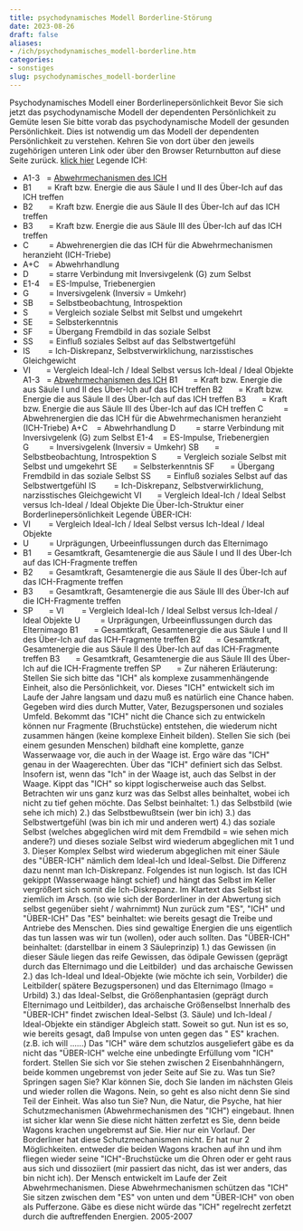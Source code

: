 ```yaml
---
title: psychodynamisches Modell Borderline-Störung
date: 2023-08-26
draft: false
aliases:
- /ich/psychodynamisches_modell-borderline.htm
categories:
- sonstiges
slug: psychodynamisches_modell-borderline
---
```

Psychodynamisches Modell
einer
Borderlinepersönlichkeit
Bevor Sie
sich jetzt das psychodynamische Modell der dependenten Persönlichkeit zu
Gemüte lesen Sie bitte vorab das psychodynamische Modell der gesunden
Persönlichkeit. Dies ist notwendig um das Modell der dependenten
Persönlichkeit zu verstehen.
Kehren
Sie von dort über den jeweils zugehörigen unteren Link oder über den Browser
Returnbutton auf diese Seite zurück.
[klick
hier](https://borderliner.ch/ich/psychodynamisches_modell-normal.htm)
[](https://borderliner.ch)
Legende ICH:
- A1-3   = [Abwehrmechanismen des ICH](https://borderliner.ch/ich/psychodynamisches_modell-normal.htm#ich-abwehr)
- B1       = Kraft bzw. Energie
    die aus Säule I und II des Über-Ich auf das ICH treffen
- B2       = Kraft bzw. Energie
    die aus Säule II des Über-Ich auf das ICH treffen
- B3       = Kraft bzw. Energie
    die aus Säule III des Über-Ich auf das ICH treffen
- C         =
    Abwehrenergien die das ICH für die Abwehrmechanismen heranzieht (ICH-Triebe)
- A+C    = Abwehrhandlung
- D         = starre
    Verbindung mit Inversivgelenk (G) zum Selbst
- E1-4    = ES-Impulse, Triebenergien
- G         = Inversivgelenk (Inversiv = Umkehr)
- SB       = Selbstbeobachtung,
    Introspektion
- S         =
    Vergleich soziale Selbst mit Selbst und umgekehrt
- SE       = Selbsterkenntnis
- SF       = Übergang Fremdbild
    in das soziale Selbst
- SS       = Einfluß soziales
    Selbst auf das Selbstwertgefühl
- IS        = Ich-Diskrepanz,
    Selbstverwirklichung, narzisstisches Gleichgewicht
- VI       = Vergleich Ideal-Ich
    / Ideal Selbst versus Ich-Ideal / Ideal Objekte
A1-3   = [Abwehrmechanismen des ICH](https://borderliner.ch/ich/psychodynamisches_modell-normal.htm#ich-abwehr)
B1       = Kraft bzw. Energie
    die aus Säule I und II des Über-Ich auf das ICH treffen
B2       = Kraft bzw. Energie
    die aus Säule II des Über-Ich auf das ICH treffen
B3       = Kraft bzw. Energie
    die aus Säule III des Über-Ich auf das ICH treffen
C         =
    Abwehrenergien die das ICH für die Abwehrmechanismen heranzieht (ICH-Triebe)
A+C    = Abwehrhandlung
D         = starre
    Verbindung mit Inversivgelenk (G) zum Selbst
E1-4    = ES-Impulse, Triebenergien
G         = Inversivgelenk (Inversiv = Umkehr)
SB       = Selbstbeobachtung,
    Introspektion
S         =
    Vergleich soziale Selbst mit Selbst und umgekehrt
SE       = Selbsterkenntnis
SF       = Übergang Fremdbild
    in das soziale Selbst
SS       = Einfluß soziales
    Selbst auf das Selbstwertgefühl
IS        = Ich-Diskrepanz,
    Selbstverwirklichung, narzisstisches Gleichgewicht
VI       = Vergleich Ideal-Ich
    / Ideal Selbst versus Ich-Ideal / Ideal Objekte
Die Über-Ich-Struktur einer
Borderlinepersönlichkeit
[](https://borderliner.ch)
Legende ÜBER-ICH:
- VI        = Vergleich
    Ideal-Ich / Ideal Selbst versus Ich-Ideal / Ideal Objekte
- U         =
    Urprägungen, Urbeeinflussungen durch das Elternimago
- B1       = Gesamtkraft,
    Gesamtenergie die aus Säule I und II des Über-Ich auf das ICH-Fragmente
    treffen
- B2       = Gesamtkraft,
    Gesamtenergie die aus Säule II des Über-Ich auf das ICH-Fragmente treffen
- B3       = Gesamtkraft,
    Gesamtenergie die aus Säule III des Über-Ich auf die ICH-Fragmente treffen
- SP       =
VI        = Vergleich
    Ideal-Ich / Ideal Selbst versus Ich-Ideal / Ideal Objekte
U         =
    Urprägungen, Urbeeinflussungen durch das Elternimago
B1       = Gesamtkraft,
    Gesamtenergie die aus Säule I und II des Über-Ich auf das ICH-Fragmente
    treffen
B2       = Gesamtkraft,
    Gesamtenergie die aus Säule II des Über-Ich auf das ICH-Fragmente treffen
B3       = Gesamtkraft,
    Gesamtenergie die aus Säule III des Über-Ich auf die ICH-Fragmente treffen
SP       =
Zur näheren Erläuterung:
Stellen Sie sich bitte das "ICH" als
komplexe zusammenhängende Einheit, also die Persönlichkeit, vor. Dieses
"ICH" entwickelt sich im Laufe der Jahre langsam und dazu muß es natürlich
eine Chance haben. Gegeben wird dies durch Mutter, Vater,
Bezugspersonen und soziales Umfeld. Bekommt das "ICH" nicht die Chance
sich zu entwickeln können nur Fragmente (Bruchstücke) entstehen, die wiederum
nicht zusammen hängen (keine komplexe Einheit bilden). Stellen Sie sich (bei einem gesunden Menschen) bildhaft eine
komplette, ganze Wasserwaage vor, die auch in der Waage ist. Ergo wäre das
"ICH" genau
in der Waagerechten. Über das "ICH" definiert sich das Selbst.
Insofern ist, wenn das "Ich" in der Waage ist, auch das Selbst in der
Waage. Kippt das "ICH" so kippt logischerweise auch das Selbst.
Betrachten wir uns ganz kurz was das Selbst alles beinhaltet, wobei ich nicht zu
tief gehen möchte.
Das Selbst beinhaltet:
1.) das Selbstbild (wie sehe ich mich)
2.) das Selbstbewußtsein (wer bin ich)
3.) das Selbstwertgefühl (was bin ich mir und
anderen wert)
4.) das soziale Selbst (welches abgeglichen wird
mit dem Fremdbild = wie sehen mich andere?) und dieses soziale Selbst wird
wiederum abgeglichen mit 1 und 3.
Dieser Komplex Selbst wird wiederum abgeglichen
mit einer Säule des "ÜBER-ICH" nämlich dem Ideal-Ich und
Ideal-Selbst. Die Differenz dazu nennt man Ich-Diskrepanz.
Folgendes ist nun logisch. Ist das ICH gekippt
(Wasserwaage hängt schief) und
hängt das Selbst im Keller vergrößert sich somit die Ich-Diskrepanz. Im
Klartext das Selbst ist ziemlich im Arsch. (so wie sich der Borderliner in
der Abwertung sich selbst gegenüber sieht / wahrnimmt)
Nun zurück zum "ES", "ICH"
und "ÜBER-ICH"
Das "ES" beinhaltet:
wie bereits gesagt die Treibe und Antriebe
des Menschen. Dies sind gewaltige Energien die uns eigentlich das tun
lassen was wir tun (wollen), oder auch sollten.
Das "ÜBER-ICH" beinhaltet: (darstellbar
in einem 3 Säuleprinzip)
1.) das Gewissen (in dieser Säule liegen das
reife Gewissen, das ödipale Gewissen (geprägt durch das Elternimago und die
Leitbilder)  und das archaische Gewissen
2.) das Ich-Ideal und Ideal-Objekte (wie möchte
ich sein, Vorbilder) die Leitbilder( spätere Bezugspersonen) und das
Elternimago (Imago = Urbild)
3.) das Ideal-Selbst, die Größenphantasien (geprägt
durch Elternimago und Leitbilder), das archaische Größenselbst
Innerhalb des "ÜBER-ICH" findet
zwischen Ideal-Selbst (3. Säule) und Ich-Ideal / Ideal-Objekte ein ständiger
Abgleich statt.
Soweit so gut. Nun ist es so, wie bereits gesagt,
daß Impulse von unten gegen das " ES" krachen. (z.B. ich will ......)
Das "ICH" wäre dem schutzlos ausgeliefert gäbe es da nicht das
"ÜBER-ICH" welche eine unbedingte Erfüllung vom
"ICH"  fordert. Stellen Sie sich vor Sie stehen zwischen 2
Eisenbahnhängern, beide kommen ungebremst von jeder Seite auf Sie zu. Was tun
Sie? Springen sagen Sie? Klar können Sie, doch Sie landen im nächsten Gleis und
wieder rollen die Wagons. Nein, so geht es also nicht denn Sie sind Teil der
Einheit. Was also tun Sie?
Nun, die Natur, die Psyche, hat hier
Schutzmechanismen (Abwehrmechanismen des "ICH") eingebaut. Ihnen ist
sicher klar wenn Sie diese nicht hätten
zerfetzt es Sie, denn beide Wagons krachen ungebremst auf Sie. Hier nur ein
Vorlauf. Der Borderliner hat diese Schutzmechanismen nicht. Er hat nur 2
Möglichkeiten. entweder die beiden Wagons krachen auf ihn und ihm fliegen
wieder seine "ICH"-Bruchstücke um die Ohren oder er geht raus aus sich und dissoziiert
(mir passiert das nicht, das ist wer anders, das bin nicht ich).
Der Mensch entwickelt im Laufe der Zeit
Abwehrmechanismen. Diese Abwehrmechanismen schützen das "ICH" Sie
sitzen zwischen dem "ES" von unten und dem "ÜBER-ICH" von
oben als Pufferzone. Gäbe es diese nicht würde das "ICH" regelrecht zerfetzt
durch
die auftreffenden Energien.
2005-2007
